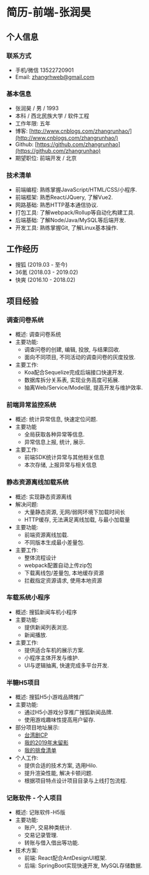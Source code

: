 # 简历-前端-张润昊

## 个人信息

### 联系方式

* 手机/微信 13522720901
* Email: zhangrhweb@gmail.com

### 基本信息

* 张润昊 / 男 / 1993
* 本科 / 西北民族大学 / 软件工程
* 工作年限: 五年
* 博客: [http://www.cnblogs.com/zhangrunhao/](http://www.cnblogs.com/zhangrunhao/)
* Github: [https://github.com/zhangrunhao](https://github.com/zhangrunhao)
* 期望职位: 前端开发 / 北京

### 技术清单

* 前端编程: 熟练掌握JavaScript/HTML/CSS/小程序.
* 前端框架: 熟悉React/JQuery, 了解Vue2.
* 网路基础: 熟悉HTTP基本通信协议.
* 打包工具: 了解webpack/Rollup等自动化构建工具.
* 后端基础: 了解Node/Java/MySQL等后端开发.
* 开发工具: 熟练掌握Git, 了解Linux基本操作.

## 工作经历

* 搜狐 (2019.03 - 至今)
* 36氪 (2018.03 - 2019.02)
* 快爽 (2016.10 - 2018.02)

## 项目经验

### 调查问卷系统

* 概述: 调查问卷系统
* 主要功能:
  * 调查问卷的创建, 编辑, 投放, 与结果回收.
  * 面向不同项目, 不同活动的调查问卷的灰度投放.
* 主要工作:
  * Koa配合Sequelize完成后端接口快速开发.
  * 数据库拆分关系表, 实现业务高度可拓展.
  * 抽离Web/Service/Model层, 提高开发与维护效率.

### 前端异常监控系统

* 概述: 统计异常信息, 快速定位问题.
* 主要功能
  * 全局获取各种异常等信息.
  * 异常信息上报, 统计, 展示.
* 主要工作:
  * 前端SDK统计异常与其他相关信息
  * 本次存储, 上报异常与相关信息

### 静态资源离线加载系统

* 概述: 实现静态资源离线
* 解决问题:
  * 大量静态资源, 无网/弱网环境下加载时间长
  * HTTP缓存, 无法满足离线加载, 与最小加载量
* 主要功能:
  * 前端资源离线加载.
  * 不同版本生成最小差量包.
* 主要工作:
  * 整体流程设计
  * webpack配置自动上传zip包
  * 下载离线包/差量包, 本地缓存资源
  * 拦截指定资源请求, 使用本地资源

### 车载系统小程序

* 概述: 搜狐新闻车机小程序
* 主要功能:
  * 提供新闻列表浏览.
  * 新闻播放.
* 主要工作:
  * 提供适合车机的展示方案.
  * 小程序主体开发与维护.
  * UI与逻辑抽离, 快速完成多平台开发.

### 半糖H5项目

* 概述: 搜狐H5小游戏品牌推广
* 主要功能:
  * 通过H5小游戏分享推广搜狐新闻品牌.
  * 使用游戏趣味性提高用户留存.
* 部分项目地址展示:
  * [台湾剧CP](https://sugar.k.sohu.com/h5/1907_cp/index.html)
  * [我的2019年末留影](https://sugar.k.sohu.com/h5/1910_year/index.html)
  * [我的挑食清单](https://sugar.k.sohu.com/h5/2007_picky/index.html)
* 个人工作:
  * 提供合适的技术方案, 选用Hilo.
  * 提升渲染性能, 解决卡顿问题.
  * 根据项目特点设计项目目录与上线打包流程.

### 记账软件 - 个人项目

* 概述: 记账软件-H5版
* 主要功能:
  * 账户, 交易种类统计.
  * 交易记录管理.
  * 转账与借入借出等功能.
* 技术方案:
  * 前端: React配合AntDesignUI框架.
  * 后端: SpringBoot实现快速开发, MySQL存储数据.

